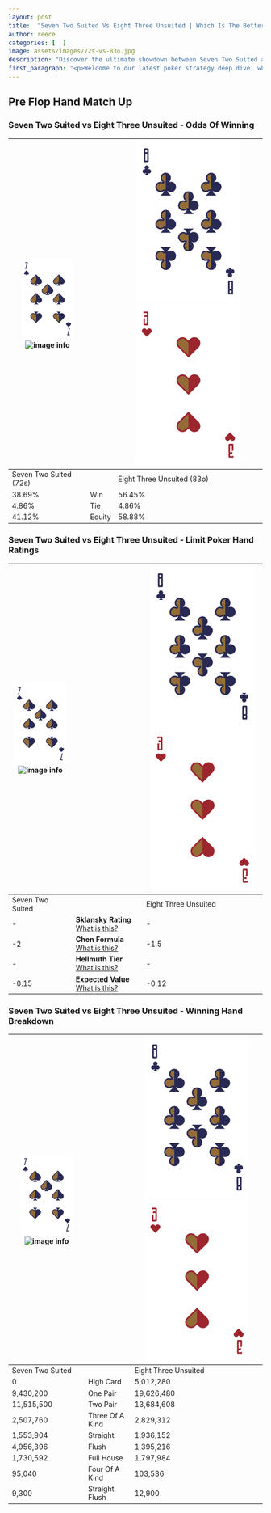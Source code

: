 ```yaml
---
layout: post
title:  "Seven Two Suited Vs Eight Three Unsuited | Which Is The Better Hand In Poker? A Complete Guide"
author: reece
categories: [  ]
image: assets/images/72s-vs-83o.jpg
description: "Discover the ultimate showdown between Seven Two Suited and Eight Three Unsuited in poker! Uncover the odds, strategies, and scenarios where one hand triumphs over the other. Get ready to up your poker game with this thrilling analysis."
first_paragraph: "<p>Welcome to our latest poker strategy deep dive, where we're pitting two distinct hands against each other in a high-stakes showdown: Seven Two Suited vs Eight Three Unsuited.</p><p>In the dynamic world of poker, every decision counts, and knowing which hand holds the upper hand is key to your success at the table.</p><p>In this article, we'll dissect these two hands, explore the scenarios where one dominates the other, and equip you with the knowledge to make strategic choices that can tip the odds in your favor.</p><p>Get ready to unravel the intriguing dynamics of these poker hands and elevate your game to new heights.</p>"
---
```




[comment]: # (sp0)

## Pre Flop Hand Match Up

<div class="table hand-ratings" markdown="1"> 



### Seven Two Suited vs Eight Three Unsuited - Odds Of Winning


    
| ![image info](assets/images/hand1/7.png) ![image info](assets/images/hand1/2s.png) |  | ![image info](assets/images/hand2/8.png) ![image info](assets/images/hand2/3o.png) |
| -------- | -------- | -------- |
| Seven Two Suited (72s) |  | Eight Three Unsuited (83o) |
| 38.69% | Win | 56.45% |
| 4.86% | Tie | 4.86% |
| 41.12% | Equity | 58.88% |




[comment]: # (sp1)



### Seven Two Suited vs Eight Three Unsuited - Limit Poker Hand Ratings


    
| ![image info](assets/images/hand1/7.png) ![image info](assets/images/hand1/2s.png) |  | ![image info](assets/images/hand2/8.png) ![image info](assets/images/hand2/3o.png) |
| -------- | -------- | -------- |
| Seven Two Suited |  | Eight Three Unsuited |
| - | **Sklansky Rating** [What is this?](/sklansky-rating-explained) | - |
| -2 | **Chen Formula** [What is this?](/chen-formula-explained) | -1.5 |
| - | **Hellmuth Tier** [What is this?](/Hellmuth-tier-explained) | - |
| -0.15 | **Expected Value** [What is this?](/expected-value-explained) | -0.12 |




[comment]: # (sp2)



### Seven Two Suited vs Eight Three Unsuited - Winning Hand Breakdown


    
| ![image info](assets/images/hand1/7.png) ![image info](assets/images/hand1/2s.png) |  | ![image info](assets/images/hand2/8.png) ![image info](assets/images/hand2/3o.png) |
| -------- | -------- | -------- |
| Seven Two Suited |  | Eight Three Unsuited |
| 0 | High Card | 5,012,280 |
| 9,430,200 | One Pair | 19,626,480 |
| 11,515,500 | Two Pair | 13,684,608 |
| 2,507,760 | Three Of A Kind | 2,829,312 |
| 1,553,904 | Straight | 1,936,152 |
| 4,956,396 | Flush | 1,395,216 |
| 1,730,592 | Full House | 1,797,984 |
| 95,040 | Four Of A Kind | 103,536 |
| 9,300 | Straight Flush | 12,900 |




[comment]: # (sp3)



</div>

[comment]: # (sp4)



[comment]: # (sp5)

